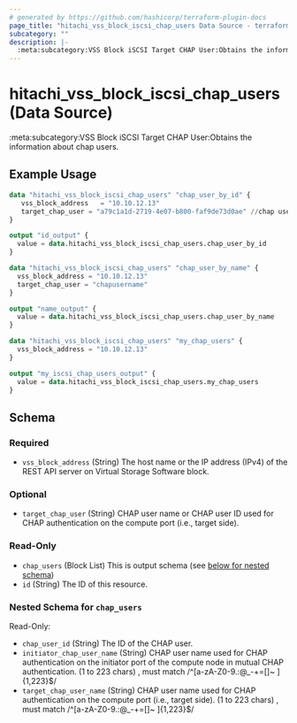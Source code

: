 ```yaml
---
# generated by https://github.com/hashicorp/terraform-plugin-docs
page_title: "hitachi_vss_block_iscsi_chap_users Data Source - terraform-provider-hitachi"
subcategory: ""
description: |-
  :meta:subcategory:VSS Block iSCSI Target CHAP User:Obtains the information about chap users.
---
```


# hitachi_vss_block_iscsi_chap_users (Data Source)

:meta:subcategory:VSS Block iSCSI Target CHAP User:Obtains the information about chap users.

## Example Usage

```terraform
data "hitachi_vss_block_iscsi_chap_users" "chap_user_by_id" {
   vss_block_address   = "10.10.12.13"
   target_chap_user = "a79c1a1d-2719-4e07-b800-faf9de73d0ae" //chap user id
}

output "id_output" {
  value = data.hitachi_vss_block_iscsi_chap_users.chap_user_by_id
}

data "hitachi_vss_block_iscsi_chap_users" "chap_user_by_name" {
  vss_block_address = "10.10.12.13"
  target_chap_user = "chapusername"
}

output "name_output" {
  value = data.hitachi_vss_block_iscsi_chap_users.chap_user_by_name
}

data "hitachi_vss_block_iscsi_chap_users" "my_chap_users" {
  vss_block_address = "10.10.12.13"
}

output "my_iscsi_chap_users_output" {
  value = data.hitachi_vss_block_iscsi_chap_users.my_chap_users
}
```

<!-- schema generated by tfplugindocs -->
## Schema

### Required

- `vss_block_address` (String) The host name or the IP address (IPv4) of the REST API server on Virtual Storage Software block.

### Optional

- `target_chap_user` (String) CHAP user name or CHAP user ID used for CHAP authentication on the compute port (i.e., target side).

### Read-Only

- `chap_users` (Block List) This is output schema (see [below for nested schema](#nestedblock--chap_users))
- `id` (String) The ID of this resource.

<a id="nestedblock--chap_users"></a>
### Nested Schema for `chap_users`

Read-Only:

- `chap_user_id` (String) The ID of the CHAP user.
- `initiator_chap_user_name` (String) CHAP user name used for CHAP authentication on the initiator port of the compute node in mutual CHAP authentication.
		(1 to 223 chars) , must match /^[a-zA-Z0-9\.:@_\-\+=\[\]~ ]{1,223}$/
- `target_chap_user_name` (String) CHAP user name used for CHAP authentication on the compute port (i.e., target side).
		(1 to 223 chars) , must match /^[a-zA-Z0-9\.:@_\-\+=\[\]~ ]{1,223}$/


